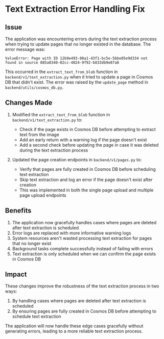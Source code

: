 # Text Extraction Error Handling Fix

## Issue

The application was encountering errors during the text extraction process when trying to update pages that no longer existed in the database. The error message was:

```
ValueError: Page with ID 12b9e493-80a1-43f1-bc5e-5bbe05e9d334 not found in source 885a0340-02cc-4024-9f92-b833db9e07a8
```

This occurred in the `extract_text_from_blob` function in `backend/v1/text_extraction.py` when it tried to update a page in Cosmos DB that didn't exist. The error was raised by the `update_page` method in `backend/utils/cosmos_db.py`.

## Changes Made

1. Modified the `extract_text_from_blob` function in `backend/v1/text_extraction.py` to:

   - Check if the page exists in Cosmos DB before attempting to extract text from the image
   - Add an early return with a warning log if the page doesn't exist
   - Add a second check before updating the page in case it was deleted during the text extraction process

2. Updated the page creation endpoints in `backend/v1/pages.py` to:
   - Verify that pages are fully created in Cosmos DB before scheduling text extraction
   - Skip text extraction and log an error if the page doesn't exist after creation
   - This was implemented in both the single page upload and multiple page upload endpoints

## Benefits

1. The application now gracefully handles cases where pages are deleted after text extraction is scheduled
2. Error logs are replaced with more informative warning logs
3. System resources aren't wasted processing text extraction for pages that no longer exist
4. Background tasks complete successfully instead of failing with errors
5. Text extraction is only scheduled when we can confirm the page exists in Cosmos DB

## Impact

These changes improve the robustness of the text extraction process in two ways:

1. By handling cases where pages are deleted after text extraction is scheduled
2. By ensuring pages are fully created in Cosmos DB before attempting to schedule text extraction

The application will now handle these edge cases gracefully without generating errors, leading to a more reliable text extraction process.
